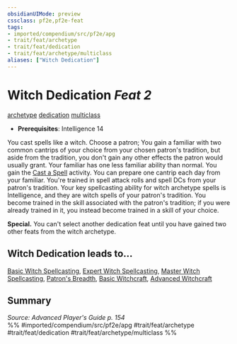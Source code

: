 ```yaml
---
obsidianUIMode: preview
cssclass: pf2e,pf2e-feat
tags:
- imported/compendium/src/pf2e/apg
- trait/feat/archetype
- trait/feat/dedication
- trait/feat/archetype/multiclass
aliases: ["Witch Dedication"]
---
```

# Witch Dedication  *Feat 2*  
[archetype](archetype.md)  [dedication](dedication.md)  [multiclass](multiclass.md)  

- **Prerequisites**: Intelligence 14

You cast spells like a witch. Choose a patron; You gain a familiar with two common cantrips of your choice from your chosen patron's tradition, but aside from the tradition, you don't gain any other effects the patron would usually grant. Your familiar has one less familiar ability than normal. You gain the [Cast a Spell](cast-a-spell.md) activity. You can prepare one cantrip each day from your familiar. You're trained in spell attack rolls and spell DCs from your patron's tradition. Your key spellcasting ability for witch archetype spells is Intelligence, and they are witch spells of your patron's tradition. You become trained in the skill associated with the patron's tradition; if you were already trained in it, you instead become trained in a skill of your choice.

**Special.** You can't select another dedication feat until you have gained two other feats from the witch archetype.

## Witch Dedication leads to...

[Basic Witch Spellcasting](basic-witch-spellcasting-apg.md), [Expert Witch Spellcasting](expert-witch-spellcasting-apg.md), [Master Witch Spellcasting](master-witch-spellcasting-apg.md), [Patron's Breadth](patrons-breadth-apg.md), [Basic Witchcraft](basic-witchcraft-apg.md), [Advanced Witchcraft](advanced-witchcraft-apg.md)

## Summary

*Source: Advanced Player's Guide p. 154*  
%% #imported/compendium/src/pf2e/apg #trait/feat/archetype #trait/feat/dedication #trait/feat/archetype/multiclass %%